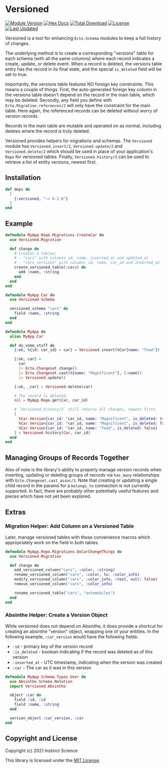 # Versioned

[![Module Version](https://img.shields.io/hexpm/v/versioned.svg)](https://hex.pm/packages/versioned)
[![Hex Docs](https://img.shields.io/badge/hex-docs-lightgreen.svg)](https://hexdocs.pm/versioned/)
[![Total Download](https://img.shields.io/hexpm/dt/versioned.svg)](https://hex.pm/packages/versioned)
[![License](https://img.shields.io/hexpm/l/versioned.svg)](https://github.com/instinctscience/versioned/blob/master/LICENSE)
[![Last Updated](https://img.shields.io/github/last-commit/instinctscience/versioned.svg)](https://github.com/instinctscience/versioned/commits/master)

Versioned is a tool for enhancing `Ecto.Schema` modules to keep a full
history of changes.

The underlying method is to create a corresponding "versions" table for each
schema (with all the same columns) where each record indicates a create,
update, or delete event. When a record is deleted, the versions table entry
has the record in its final state, and the special `is_deleted` field will be
set to true.

Importantly, the versions table features NO foreign key constraints. This means
a couple of things. First, the auto-generated foreign key column in the versions
table doesn't depend on the record in the main table, which may be deleted.
Secondly, any field you define with `Ecto.Migration.references/2` will only have
the constraint for the main table. Here again, the referenced records can be
deleted without worry of version records.

Records in the main table are mutable and operated on as normal, including
deletes where the record is truly deleted.

Versioned provides helpers for migrations and schemas. The `Versioned` module
has `Versioned.insert/2`, `Versioned.update/2` and `Versioned.delete/2` which
should be used in place of your application's `Repo` for versioned tables.
Finally, `Versioned.history/3` can be used to retrieve a list of entity
versions, newest first.

## Installation

```elixir
def deps do
  [
    {:versioned, "~> 0.2.0"}
  ]
end
```

## Example

```elixir
defmodule MyApp.Repo.Migrations.CreateCar do
  use Versioned.Migration

  def change do
    # Creates 2 tables:
    # - "cars" with columns id, name, inserted_at and updated_at
    # - "cars_versions" with columns id, name, car_id and inserted_at
    create_versioned_table(:cars) do
      add :name, :string
    end
  end
end

defmodule MyApp.Car do
  use Versioned.Schema

  versioned_schema "cars" do
    field :name, :string
  end
end

defmodule MyApp do
  alias MyApp.Car

  def do_some_stuff do
    {:ok, %{id: car_id} = car} = Versioned.insert(%Car{name: "Toad"})

    {:ok, car} =
      car
      |> Ecto.Changeset.change()
      |> Ecto.Changeset.cast(%{name: "Magnificent"}, [:name])
      |> Versioned.update()

    {:ok, _car} = Versioned.delete(car)

    # The record is deleted.
    nil = MyApp.Repo.get(Car, car_id)

    # `Versioned.history/2` still returns all changes, newest first.
    [
      %Car.Version{car_id: ^car_id, name: "Magnificent", is_deleted: true},
      %Car.Version{car_id: ^car_id, name: "Magnificent", is_deleted: false},
      %Car.Version{car_id: ^car_id, name: "Toad", is_deleted: false}
    ] = Versioned.history(Car, car_id)
  end
end
```

## Managing Groups of Records Together

Also of note is the library's ability to properly manage version records when
inserting, updating or deleting groups of records via `has_many` relationships
with `Ecto.Changeset.cast_assoc/3`. Note that creating or updating a single
child record in the params for a `belongs_to` connection is not currently
supported. In fact, there are probably other potentially useful features and
pieces which have not yet been explored.

## Extras

### Migration Helper: Add Column on a Versioned Table

Later, manage versioned tables with these convenience macros which appropriately
work on the field in both tables.

```elixir
defmodule MyApp.Repo.Migrations.DoCarChangeThings do
  use Versioned.Migration

  def change do
    add_versioned_column("cars", :color, :string)
    rename_versioned_column("cars", :color, to: :color_info)
    modify_versioned_column("cars", :color_info, :text, null: false)
    remove_versioned_column("cars", :color_info)

    rename_versioned_table("cars", "automobiles")
  end
end
```

### Absinthe Helper: Create a Version Object

While versioned does not depend on Absinthe, it does provide a shortcut for
creating an absinthe "version" object, wrapping one of your entities. In the
following example, `:car_version` would have the following fields:

* `:id` - primary key of the version record
* `:is_deleted` - boolean indicating if the record was deleted as of this version
* `:inserted_at` - UTC timestamp, indicating when the version was created
* `:car` - The car as it was in this version

```elixir
defmodule MyApp.Schema.Types.User do
  use Absinthe.Schema.Notation
  import Versioned.Absinthe

  object :car do
    field :id, :id
    field :name, :string
  end

  version_object :car_version, :car
end
```

## Copyright and License

Copyright (c) 2021 Instinct Science

This library is licensed under the [MIT License](./LICENSE).

